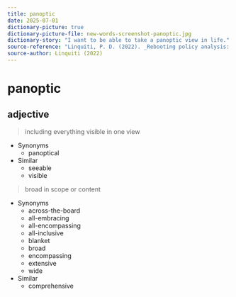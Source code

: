 ```yaml
---
title: panoptic
date: 2025-07-01
dictionary-picture: true
dictionary-picture-file: new-words-screenshot-panoptic.jpg
dictionary-story: "I want to be able to take a panoptic view in life."
source-reference: "Linquiti, P. D. (2022). _Rebooting policy analysis: Strengthening the foundation, expanding the scope_. CQ Press."
source-author: Linquiti (2022)
---
```


# panoptic

## adjective

> including everything visible in one view

* Synonyms
	* panoptical
* Similar
	* seeable
	* visible
> broad in scope or content

* Synonyms
	* across-the-board
	* all-embracing
	* all-encompassing
	* all-inclusive
	* blanket
	* broad
	* encompassing
	* extensive
	* wide
* Similar
	* comprehensive
